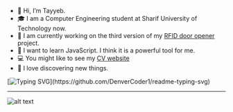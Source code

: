 - 👋 Hi, I’m Tayyeb.
- 🎓 I am a Computer Engineering student at Sharif University of Technology now.
- 🎯 I am currently working on the third version of my [RFID door opener](https://github.com/satayyeb/RFID-door-opener) project.
- 📒 I want to learn JavaScript. I think it is a powerful tool for me.
- 💻 You might like to see my [CV website](https://satayyeb.github.io/my_site/)
- 💯 I love discovering new things.


[![Typing SVG](https://readme-typing-svg.herokuapp.com?font=Ubuntu&color=DE58C1&multiline=true&lines=Currently+coding+for+fun...;but+also+for+a+better+future!)](https://github.com/DenverCoder1/readme-typing-svg)




---
![alt text](https://camo.githubusercontent.com/c1dcb74cc1c1835b1d716f5051499a2814c683c806b15f04b0eba492863703e9/68747470733a2f2f63646e2e6472696262626c652e636f6d2f75736572732f3733303730332f73637265656e73686f74732f363538313234332f6176656e746f2e676966)
